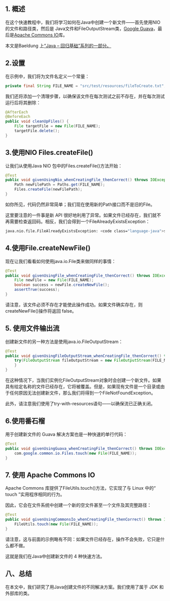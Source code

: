 ## 1. 概述

在这个快速教程中，我们将学习如何在Java中创建一个新文件——首先使用NIO 的文件和路径类，然后是 Java文件和FileOutputStream类，[Google Guava](https://github.com/google/guava)，最后是[Apache Commons IO](https://commons.apache.org/proper/commons-io/)库。

本文是Baeldung 上[“Java – 回归基础”系列的一部分。](https://www.baeldung.com/java-tutorial)

## 2.设置

在示例中，我们将为文件名定义一个常量：

```java
private final String FILE_NAME = "src/test/resources/fileToCreate.txt";
```

我们还将添加一个清理步骤，以确保该文件在每次测试之前不存在，并在每次测试运行后将其删除：

```java
@AfterEach
@BeforeEach
public void cleanUpFiles() {
    File targetFile = new File(FILE_NAME);
    targetFile.delete();
}
```

## 3.使用NIO Files.createFile()

让我们从使用Java NIO 包中的Files.createFile()方法开始：

```java
@Test
public void givenUsingNio_whenCreatingFile_thenCorrect() throws IOException {
    Path newFilePath = Paths.get(FILE_NAME);
    Files.createFile(newFilePath);
}
```

如你所见，代码仍然非常简单；我们现在使用新的Path接口而不是旧的File。

这里要注意的一件事是新 API 很好地利用了异常。如果文件已经存在，我们就不再需要检查返回码。相反，我们会得到一个FileAlreadyExistsException：

```bash
java.nio.file.FileAlreadyExistsException: <code class="language-java">src/test/resources/fileToCreate.txt在 sun.nfWindowsException.translateToIOException (WindowsException.java:81)
```

## 4.使用File.createNewFile()

现在让我们看看如何使用java.io.File类来做同样的事情：

```java
@Test
public void givenUsingFile_whenCreatingFile_thenCorrect() throws IOException {
    File newFile = new File(FILE_NAME);
    boolean success = newFile.createNewFile();
    assertTrue(success);
}
```

请注意，该文件必须不存在才能使此操作成功。如果文件确实存在，则createNewFile()操作将返回 false。

## 5. 使用文件输出流

创建新文件的另一种方法是使用java.io.FileOutputStream：

```java
@Test
public void givenUsingFileOutputStream_whenCreatingFile_thenCorrect() throws IOException {
    try(FileOutputStream fileOutputStream = new FileOutputStream(FILE_NAME)){
    }
}
```

在这种情况下，当我们实例化FileOutputStream对象时会创建一个新文件。如果具有给定名称的文件已经存在，它将被覆盖。但是，如果现有文件是一个目录或由于任何原因无法创建新文件，那么我们将得到一个FileNotFoundException。

此外，请注意我们使用了try-with-resources语句——以确保流已正确关闭。

## 6.使用番石榴

用于创建新文件的 Guava 解决方案也是一种快速的单行代码：

```java
@Test
public void givenUsingGuava_whenCreatingFile_thenCorrect() throws IOException {
    com.google.common.io.Files.touch(new File(FILE_NAME));
}
```

## 7. 使用 Apache Commons IO

Apache Commons 库提供了FileUtils.touch()方法，它实现了与 Linux 中的“ touch ”实用程序相同的行为。

因此，它会在文件系统中创建一个新的空文件甚至一个文件及其完整路径：

```java
@Test
public void givenUsingCommonsIo_whenCreatingFile_thenCorrect() throws IOException {
    FileUtils.touch(new File(FILE_NAME));
}
```

请注意，这与前面的示例略有不同：如果文件已经存在，操作不会失败，它只是什么都不做。

这就是我们在Java中创建新文件的 4 种快速方法。

## 八、总结

在本文中，我们研究了用Java创建文件的不同解决方案。我们使用了属于 JDK 和外部库的类。